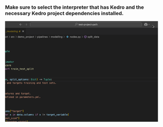 ### Make sure to select the interpreter that has Kedro and the necessary Kedro project dependencies installed.

![Setting Kedro project path through Command Palette](../select-python-interpreter.gif)